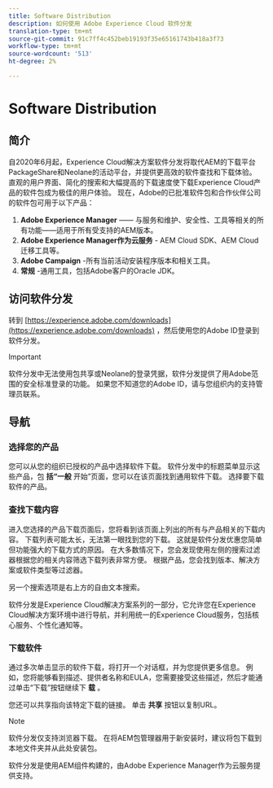 ```yaml
---
title: Software Distribution
description: 如何使用 Adobe Experience Cloud 软件分发
translation-type: tm+mt
source-git-commit: 91c7ff4c452beb19193f35e65161743b418a3f73
workflow-type: tm+mt
source-wordcount: '513'
ht-degree: 2%

---
```



# Software Distribution

## 简介

自2020年6月起，Experience Cloud解决方案软件分发将取代AEM的下载平台PackageShare和Neolane的活动平台，并提供更高效的软件查找和下载体验。 直观的用户界面、简化的搜索和大幅提高的下载速度使下载Experience Cloud产品的软件包成为极佳的用户体验。 现在，Adobe的已批准软件包和合作伙伴公司的软件包可用于以下产品：

1. **Adobe Experience Manager** —— 与服务和维护、安全性、工具等相关的所有功能——适用于所有受支持的AEM版本。
1. **Adobe Experience Manager作为云服务** - AEM Cloud SDK、AEM Cloud迁移工具等。
1. **Adobe Campaign** -所有当前活动安装程序版本和相关工具。
1. **常规** -通用工具，包括Adobe客户的Oracle JDK。

## 访问软件分发

转到 [https://experience.adobe.com/downloads](https://experience.adobe.com/downloads) ，然后使用您的Adobe ID登录到软件分发。

>[!IMPORTANT]
>
>软件分发中无法使用包共享或Neolane的登录凭据，软件分发提供了用Adobe范围的安全标准登录的功能。 如果您不知道您的Adobe ID，请与您组织内的支持管理员联系。

## 导航

### 选择您的产品

您可以从您的组织已授权的产品中选择软件下载。 软件分发中的标题菜单显示这些产品，包 **括“一般** 开始”页面，您可以在该页面找到通用软件下载。 选择要下载软件的产品。

### 查找下载内容

进入您选择的产品下载页面后，您将看到该页面上列出的所有与产品相关的下载内容。 下载列表可能太长，无法第一眼找到您的下载。 这就是软件分发优惠您简单但功能强大的下载方式的原因。 在大多数情况下，您会发现使用左侧的搜索过滤器根据您的相关内容筛选下载列表非常方便。 根据产品，您会找到版本、解决方案或软件类型等过滤器。

另一个搜索选项是右上方的自由文本搜索。

软件分发是Experience Cloud解决方案系列的一部分，它允许您在Experience Cloud解决方案环境中进行导航，并利用统一的Experience Cloud服务，包括核心服务、个性化通知等。

### 下载软件

通过多次单击显示的软件下载，将打开一个对话框，并为您提供更多信息。 例如，您将能够看到描述、提供者名称和EULA，您需要接受这些描述，然后才能通过单击“下载”按钮继续下 **载** 。

您还可以共享指向该特定下载的链接。 单击 **共享** 按钮以复制URL。

>[!NOTE]
>
>软件分发仅支持浏览器下载。 在将AEM包管理器用于新安装时，建议将包下载到本地文件夹并从此处安装包。

软件分发是使用AEM组件构建的，由Adobe Experience Manager作为云服务提供支持。